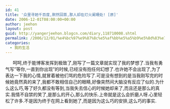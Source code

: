 ```yaml
---
id: 41
title: '众里寻她千百度,默然回首,那人却在灯火阑珊处! [原]'
date: 2006-12-01T08:00:00+00:00
author: jeehon
layout: post
guid: http://yangerjeehon.blogcn.com/diary,118710008.shtml
permalink: /2006/12/01/%e4%bc%97%e9%87%8c%e5%af%bb%e5%a5%b9%e5%8d%83%e7%99%be%e5%ba%a6%e9%bb%98%e7%84%b6%e5%9b%9e%e9%a6%96%e9%82%a3%e4%ba%ba%e5%8d%b4%e5%9c%a8%e7%81%af%e7%81%ab%e9%98%91%e7%8f%8a%e5%a4%84-%e5%8e%9f/
categories:
  - 我的生活
---
```

&nbsp;&nbsp;&nbsp;&nbsp;&nbsp;&nbsp;呵呵,终于能博客发挥到极致了,刚写了一篇文章就实现了我的梦想了.当我有勇气写&#8221;等你,一直到你出现&#8221;的时候,已经没有抱任何幻想了.也许她不会出现了,为了表达一下我的心情,就冒着被他们骂的危险写了.可是没有想到的是当我刚写完的时候她竟然真的来了,我都不敢相信自己的眼睛,好像突然间大脑没有反应了似的.为什么这么巧,等了好久都没有等到,当我失去信心的时候她却来了,而且还是那么的真实.我情不自禁的笑了,是那么的开心,那么的快乐.上帝就是这么会折磨人呀.心里轻松了许多.不是因为终于在网上看到她了,而是因为这么巧的安排,这么巧的事实.